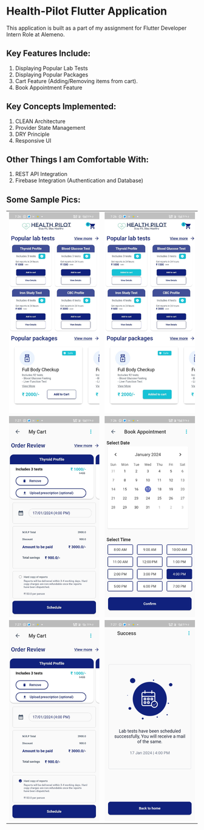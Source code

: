 # Health-Pilot Flutter Application

This application is built as a part of my assignment for Flutter Developer Intern Role at Alemeno.

## Key Features Include:

1) Displaying Popular Lab Tests
2) Displaying Popular Packages
3) Cart Feature (Adding/Removing items from cart).
4) Book Appointment Feature

## Key Concepts Implemented:

1) CLEAN Architecture
2) Provider State Management
3) DRY Principle
4) Responsive UI 

## Other Things I am Comfortable With:

1) REST API Integration
2) Firebase Integration (Authentication and Database)

## Some Sample Pics:

<table>
  <tr>
    <td><img src="frontend/sample_images/healthpilot1.jfif" alt="Health Pilot Image 1"></td>
    <td><img src="frontend/sample_images/healthpilot2.jfif" alt="Health Pilot Image 2"></td>
  </tr>
  <tr>
    <td><img src="frontend/sample_images/healthpilot3.jfif" alt="Health Pilot Image 3"></td>
    <td><img src="frontend/sample_images/healthpilot4.jfif" alt="Health Pilot Image 4"></td>
  </tr>
  <tr>
    <td><img src="frontend/sample_images/healthpilot5.jfif" alt="Health Pilot Image 5"></td>
    <td><img src="frontend/sample_images/healthpilot6.jfif" alt="Health Pilot Image 6"></td>
  </tr>
</table>